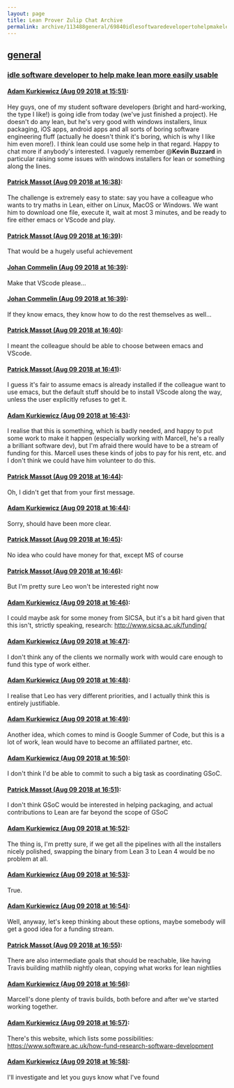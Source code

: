 ```yaml
---
layout: page
title: Lean Prover Zulip Chat Archive 
permalink: archive/113488general/69840idlesoftwaredevelopertohelpmakeleanmoreeasilyusable.html
---
```


## [general](index.html)
### [idle software developer to help make lean more easily usable](69840idlesoftwaredevelopertohelpmakeleanmoreeasilyusable.html)

#### [Adam Kurkiewicz (Aug 09 2018 at 15:51)](https://leanprover.zulipchat.com/#narrow/stream/113488-general/topic/idle%20software%20developer%20to%20help%20make%20lean%20more%20easily%20usable/near/131173267):
Hey guys, one of my student software developers (bright and hard-working, the type I like!) is going idle from today (we've just finished a project). He doesn't do any lean, but he's very good with windows installers, linux packaging, iOS apps, android apps and all sorts of boring software engineering fluff (actually he doesn't think it's boring, which is why I like him even more!). I think lean could use some help in that regard. Happy to chat more if anybody's interested. I vaguely remember @**Kevin Buzzard**  in particular raising some issues with windows installers for lean or something along the lines.

#### [Patrick Massot (Aug 09 2018 at 16:38)](https://leanprover.zulipchat.com/#narrow/stream/113488-general/topic/idle%20software%20developer%20to%20help%20make%20lean%20more%20easily%20usable/near/131176306):
The challenge is extremely easy to state: say you have a colleague who wants to try maths in Lean, either on Linux, MacOS or Windows. We want him to download one file, execute it, wait at most 3 minutes, and be ready to fire either emacs or VScode and  play.

#### [Patrick Massot (Aug 09 2018 at 16:39)](https://leanprover.zulipchat.com/#narrow/stream/113488-general/topic/idle%20software%20developer%20to%20help%20make%20lean%20more%20easily%20usable/near/131176329):
That would be a hugely useful achievement

#### [Johan Commelin (Aug 09 2018 at 16:39)](https://leanprover.zulipchat.com/#narrow/stream/113488-general/topic/idle%20software%20developer%20to%20help%20make%20lean%20more%20easily%20usable/near/131176341):
Make that VScode please...

#### [Johan Commelin (Aug 09 2018 at 16:39)](https://leanprover.zulipchat.com/#narrow/stream/113488-general/topic/idle%20software%20developer%20to%20help%20make%20lean%20more%20easily%20usable/near/131176352):
If they know emacs, they know how to do the rest themselves as well...

#### [Patrick Massot (Aug 09 2018 at 16:40)](https://leanprover.zulipchat.com/#narrow/stream/113488-general/topic/idle%20software%20developer%20to%20help%20make%20lean%20more%20easily%20usable/near/131176409):
I meant the colleague should be able to choose between emacs and VScode.

#### [Patrick Massot (Aug 09 2018 at 16:41)](https://leanprover.zulipchat.com/#narrow/stream/113488-general/topic/idle%20software%20developer%20to%20help%20make%20lean%20more%20easily%20usable/near/131176455):
I guess it's fair to assume emacs is already installed if the colleague want to use emacs, but the default stuff should be to install VScode along the way, unless the user explicitly refuses to get it.

#### [Adam Kurkiewicz (Aug 09 2018 at 16:43)](https://leanprover.zulipchat.com/#narrow/stream/113488-general/topic/idle%20software%20developer%20to%20help%20make%20lean%20more%20easily%20usable/near/131176586):
I realise that this is something, which is badly needed, and happy to put some work to make it happen (especially working with Marcell, he's a really a brilliant software dev), but I'm afraid there would have to be a stream of funding for this. Marcell uses these kinds of jobs to pay for his rent, etc. and I don't think we could have him volunteer to do this.

#### [Patrick Massot (Aug 09 2018 at 16:44)](https://leanprover.zulipchat.com/#narrow/stream/113488-general/topic/idle%20software%20developer%20to%20help%20make%20lean%20more%20easily%20usable/near/131176670):
Oh, I didn't get that from your first message.

#### [Adam Kurkiewicz (Aug 09 2018 at 16:44)](https://leanprover.zulipchat.com/#narrow/stream/113488-general/topic/idle%20software%20developer%20to%20help%20make%20lean%20more%20easily%20usable/near/131176704):
Sorry, should have been more clear.

#### [Patrick Massot (Aug 09 2018 at 16:45)](https://leanprover.zulipchat.com/#narrow/stream/113488-general/topic/idle%20software%20developer%20to%20help%20make%20lean%20more%20easily%20usable/near/131176730):
 No idea who could have money for that, except MS of course

#### [Patrick Massot (Aug 09 2018 at 16:46)](https://leanprover.zulipchat.com/#narrow/stream/113488-general/topic/idle%20software%20developer%20to%20help%20make%20lean%20more%20easily%20usable/near/131176751):
But I'm pretty sure Leo won't be interested right now

#### [Adam Kurkiewicz (Aug 09 2018 at 16:46)](https://leanprover.zulipchat.com/#narrow/stream/113488-general/topic/idle%20software%20developer%20to%20help%20make%20lean%20more%20easily%20usable/near/131176806):
I could maybe ask for some money from SICSA, but it's a bit hard given that this isn't, strictly speaking, research: http://www.sicsa.ac.uk/funding/

#### [Adam Kurkiewicz (Aug 09 2018 at 16:47)](https://leanprover.zulipchat.com/#narrow/stream/113488-general/topic/idle%20software%20developer%20to%20help%20make%20lean%20more%20easily%20usable/near/131176830):
I don't think any of the clients we normally work with would care enough to fund this type of work either.

#### [Adam Kurkiewicz (Aug 09 2018 at 16:48)](https://leanprover.zulipchat.com/#narrow/stream/113488-general/topic/idle%20software%20developer%20to%20help%20make%20lean%20more%20easily%20usable/near/131176927):
I realise that Leo has very different priorities, and I actually think this is entirely justifiable.

#### [Adam Kurkiewicz (Aug 09 2018 at 16:49)](https://leanprover.zulipchat.com/#narrow/stream/113488-general/topic/idle%20software%20developer%20to%20help%20make%20lean%20more%20easily%20usable/near/131176972):
Another idea, which comes to mind is Google Summer of Code, but this is a lot of work, lean would have to become an affiliated partner, etc.

#### [Adam Kurkiewicz (Aug 09 2018 at 16:50)](https://leanprover.zulipchat.com/#narrow/stream/113488-general/topic/idle%20software%20developer%20to%20help%20make%20lean%20more%20easily%20usable/near/131177076):
I don't think I'd be able to commit to such a big task as coordinating GSoC.

#### [Patrick Massot (Aug 09 2018 at 16:51)](https://leanprover.zulipchat.com/#narrow/stream/113488-general/topic/idle%20software%20developer%20to%20help%20make%20lean%20more%20easily%20usable/near/131177136):
I don't think GSoC would be interested in helping packaging, and actual contributions to Lean are far beyond the scope of GSoC

#### [Adam Kurkiewicz (Aug 09 2018 at 16:52)](https://leanprover.zulipchat.com/#narrow/stream/113488-general/topic/idle%20software%20developer%20to%20help%20make%20lean%20more%20easily%20usable/near/131177222):
The thing is, I'm pretty sure, if we get all the pipelines with all the installers nicely polished, swapping the binary from Lean 3 to Lean 4 would be no problem at all.

#### [Adam Kurkiewicz (Aug 09 2018 at 16:53)](https://leanprover.zulipchat.com/#narrow/stream/113488-general/topic/idle%20software%20developer%20to%20help%20make%20lean%20more%20easily%20usable/near/131177257):
True.

#### [Adam Kurkiewicz (Aug 09 2018 at 16:54)](https://leanprover.zulipchat.com/#narrow/stream/113488-general/topic/idle%20software%20developer%20to%20help%20make%20lean%20more%20easily%20usable/near/131177336):
Well, anyway, let's keep thinking about these options, maybe somebody will get a good idea for a funding stream.

#### [Patrick Massot (Aug 09 2018 at 16:55)](https://leanprover.zulipchat.com/#narrow/stream/113488-general/topic/idle%20software%20developer%20to%20help%20make%20lean%20more%20easily%20usable/near/131177403):
There are also intermediate goals that should be reachable, like having Travis building mathlib nightly olean, copying what works for lean nightlies

#### [Adam Kurkiewicz (Aug 09 2018 at 16:56)](https://leanprover.zulipchat.com/#narrow/stream/113488-general/topic/idle%20software%20developer%20to%20help%20make%20lean%20more%20easily%20usable/near/131177485):
Marcell's done plenty of travis builds, both before and after we've started working together.

#### [Adam Kurkiewicz (Aug 09 2018 at 16:57)](https://leanprover.zulipchat.com/#narrow/stream/113488-general/topic/idle%20software%20developer%20to%20help%20make%20lean%20more%20easily%20usable/near/131177512):
There's this website, which lists some possibilities: https://www.software.ac.uk/how-fund-research-software-development

#### [Adam Kurkiewicz (Aug 09 2018 at 16:58)](https://leanprover.zulipchat.com/#narrow/stream/113488-general/topic/idle%20software%20developer%20to%20help%20make%20lean%20more%20easily%20usable/near/131177601):
I'll investigate and let you guys know what I've found


